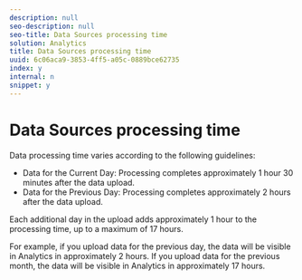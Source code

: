 ```yaml
---
description: null
seo-description: null
seo-title: Data Sources processing time
solution: Analytics
title: Data Sources processing time
uuid: 6c06aca9-3853-4ff5-a05c-0889bce62735
index: y
internal: n
snippet: y
---
```


# Data Sources processing time

Data processing time varies according to the following guidelines:

* Data for the Current Day: Processing completes approximately 1 hour 30 minutes after the data upload. 
* Data for the Previous Day: Processing completes approximately 2 hours after the data upload.

Each additional day in the upload adds approximately 1 hour to the processing time, up to a maximum of 17 hours.

For example, if you upload data for the previous day, the data will be visible in Analytics in approximately 2 hours. If you upload data for the previous month, the data will be visible in Analytics in approximately 17 hours. 

